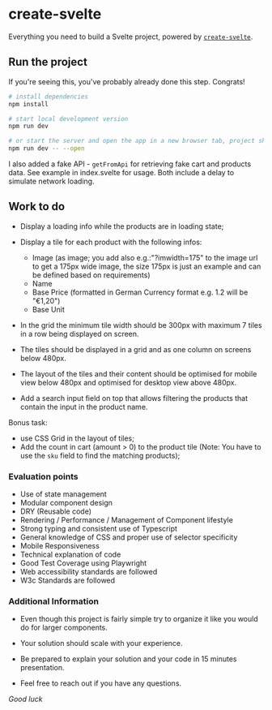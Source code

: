 # create-svelte

Everything you need to build a Svelte project, powered by [`create-svelte`](https://github.com/sveltejs/kit/tree/master/packages/create-svelte).

## Run the project

If you're seeing this, you've probably already done this step. Congrats!

```bash
# install dependencies
npm install

# start local development version
npm run dev

# or start the server and open the app in a new browser tab, project should be available on http://localhost:5173 in your browser
npm run dev -- --open

```

I also added a fake API - `getFromApi` for retrieving fake cart and products data. See example in index.svelte for usage. Both include a delay to simulate network loading.

## Work to do

- Display a loading info while the products are in loading state;

- Display a tile for each product with the following infos:

  - Image (as image; you add also e.g.:"?imwidth=175" to the image url to get a 175px wide image, the size 175px is just an example and can be defined based on requirements)
  - Name
  - Base Price (formatted in German Currency format e.g. 1.2 will be "€1,20")
  - Base Unit

- In the grid the minimum tile width should be 300px with maximum 7 tiles in a row being displayed on screen.
- The tiles should be displayed in a grid and as one column on screens below 480px.
- The layout of the tiles and their content should be optimised for mobile view below 480px and optimised for desktop view above 480px.

- Add a search input field on top that allows filtering the products that contain the input in the product name.

Bonus task:

- use CSS Grid in the layout of tiles;
- Add the count in cart (amount > 0) to the product tile (Note: You have to use the `sku` field to find the matching products);

### Evaluation points

- Use of state management
- Modular component design
- DRY (Reusable code)
- Rendering / Performance / Management of Component lifestyle
- Strong typing and consistent use of Typescript
- General knowledge of CSS and proper use of selector specificity
- Mobile Responsiveness
- Technical explanation of code
- Good Test Coverage using Playwright
- Web accessibility standards are followed
- W3c Standards are followed

### Additional Information

- Even though this project is fairly simple try to organize it like you would do for larger components.
- Your solution should scale with your experience.
- Be prepared to explain your solution and your code in 15 minutes presentation.

- Feel free to reach out if you have any questions.

_Good luck_
